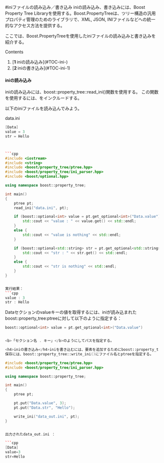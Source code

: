 #iniファイルの読み込み／書き込み
iniの読み込み、書き込みには、Boost Property Tree Libraryを使用する。Boost.PropertyTreeは、ツリー構造の汎用プロパティ管理のためのライブラリで、XML, JSON, INIファイルなどへの統一的なアクセス方法を提供する。

ここでは、Boost.PropertyTreeを使用したiniファイルの読み込みと書き込みを紹介する。


Contents
<ol class='goog-toc'><li class='goog-toc'>[<strong>1 </strong>iniの読み込み](#TOC-ini-)</li><li class='goog-toc'>[<strong>2 </strong>iniの書き込み](#TOC-ini-1)</li></ol>


<h4>iniの読み込み</h4>iniの読み込みには、boost::property_tree::read_ini()関数を使用する。
この関数を使用するには、<boost/property_tree/ini_parser.hpp>をインクルードする。

以下のiniファイルを読み込んでみよう。

data.ini

```cpp
[Data]
value = 3
str = Hello



```cpp
#include <iostream>
#include <string>
#include <boost/property_tree/ptree.hpp>
#include <boost/property_tree/ini_parser.hpp>
#include <boost/optional.hpp>

using namespace boost::property_tree;

int main()
{
    ptree pt;
    read_ini("data.ini", pt);

    if (boost::optional<int> value = pt.get_optional<int>("Data.value")) {
        std::cout << "value : " << value.get() << std::endl;
    }
    else {
        std::cout << "value is nothing" << std::endl;
    }

    if (boost::optional<std::string> str = pt.get_optional<std::string>("Data.str")) {
        std::cout << "str : " << str.get() << std::endl;
    }
    else {
        std::cout << "str is nothing" << std::endl;
    }
}


実行結果：
```cpp
value : 3
str : Hello
```

Dataセクションのvalueキーの値を取得するには、iniが読み込まれたboost::property_tree:ptreeに対して以下のように指定する：


```cpp
boost::optional<int> value = pt.get_optional<int>("Data.value")


<b>「セクション名 . キー」</b>のようにしてパスを指定する。

<h4>iniの書き込み</h4>iniを書き込むには、要素を追加するためにboost::property_tree::ptreeのput()メンバ関数で値を設定する。
保存には、boost::property_tree::write_ini()にファイル名とptreeを指定する。
```


```cpp
#include <boost/property_tree/ptree.hpp>
#include <boost/property_tree/ini_parser.hpp>

using namespace boost::property_tree;

int main()
{
    ptree pt;

    pt.put("Data.value", 3);
    pt.put("Data.str", "Hello");

    write_ini("data_out.ini", pt);
}


出力されたdata_out.ini ：

```cpp
[Data]
value=3
str=Hello
```
